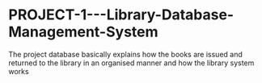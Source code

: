 # PROJECT-1---Library-Database-Management-System
The project database basically explains how the books are issued and returned to the library in an organised manner and how the library system works
